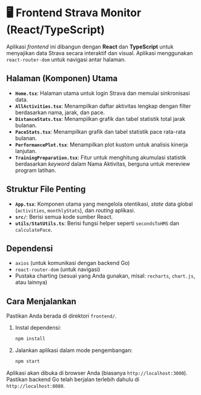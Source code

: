 # 🖥️ Frontend Strava Monitor (React/TypeScript)

Aplikasi *frontend* ini dibangun dengan **React** dan **TypeScript** untuk menyajikan data Strava secara interaktif dan visual. Aplikasi menggunakan `react-router-dom` untuk navigasi antar halaman.

## Halaman (Komponen) Utama

- **`Home.tsx`**: Halaman utama untuk login Strava dan memulai sinkronisasi data.
- **`AllActivities.tsx`**: Menampilkan daftar aktivitas lengkap dengan filter berdasarkan nama, jarak, dan pace.
- **`DistanceStats.tsx`**: Menampilkan grafik dan tabel statistik total jarak bulanan.
- **`PaceStats.tsx`**: Menampilkan grafik dan tabel statistik pace rata-rata bulanan.
- **`PerformancePlot.tsx`**: Menampilkan plot kustom untuk analisis kinerja lanjutan.
- **`TrainingPreparation.tsx`**: Fitur untuk menghitung akumulasi statistik berdasarkan *keyword* dalam Nama Aktivitas, berguna untuk mereview program latihan.

## Struktur File Penting

- **`App.tsx`**: Komponen utama yang mengelola otentikasi, *state* data global (`activities`, `monthlyStats`), dan *routing* aplikasi.
- **`src/`**: Berisi semua kode sumber React.
- **`utils/StatUtils.ts`**: Berisi fungsi helper seperti `secondsToHMS` dan `calculatePace`.

## Dependensi

- `axios` (untuk komunikasi dengan backend Go)
- `react-router-dom` (untuk navigasi)
- Pustaka charting (sesuai yang Anda gunakan, misal: `recharts`, `chart.js`, atau lainnya)

## Cara Menjalankan

Pastikan Anda berada di direktori `frontend/`.

1. Instal dependensi:

    ```bash
    npm install
    ```

2. Jalankan aplikasi dalam mode pengembangan:

    ```bash
    npm start
    ```

Aplikasi akan dibuka di browser Anda (biasanya `http://localhost:3000`). Pastikan backend Go telah berjalan terlebih dahulu di `http://localhost:8080`.
